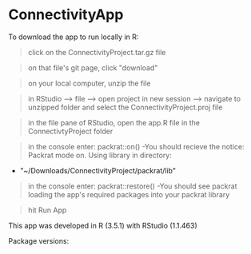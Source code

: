# ConnectivityApp

To download the app to run locally in R:

> click on the ConnectivityProject.tar.gz file

> on that file's git page, click "download"

> on your local computer, unzip the file

> in RStudio --> file --> open project in new session --> navigate to unzipped folder and select the ConnectivityProject.proj file

> in the file pane of RStudio, open the app.R file in the ConnectivtyProject folder

> in the console enter:
  packrat::on()
  -You should recieve the notice: Packrat mode on. Using library in directory:
- "~/Downloads/ConnectivityProject/packrat/lib" 

> in the console enter:
  packrat::restore()
  -You should see packrat loading the app's required packages into your packrat library

> hit Run App

This app was developed in R (3.5.1) with RStudio (1.1.463)

Package versions:

